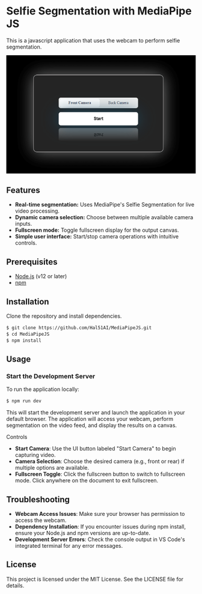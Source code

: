 # Selfie Segmentation with MediaPipe JS

This is a javascript application that uses the webcam to perform selfie segmentation.

![page](./assets/ui.png)

## Features

- **Real-time segmentation:** Uses MediaPipe's Selfie Segmentation for live video processing.
- **Dynamic camera selection:** Choose between multiple available camera inputs.
- **Fullscreen mode:** Toggle fullscreen display for the output canvas.
- **Simple user interface:** Start/stop camera operations with intuitive controls.

## Prerequisites

- [Node.js](https://nodejs.org/en/) (v12 or later)
- [npm](https://www.npmjs.com/)

## Installation

Clone the repository and install dependencies.

```bash
$ git clone https://github.com/Hal51AI/MediaPipeJS.git
$ cd MediaPipeJS
$ npm install
```

## Usage

### Start the Development Server

To run the application locally:

```bash
$ npm run dev
```

This will start the development server and launch the application in your default browser. The application will access your webcam, perform segmentation on the video feed, and display the results on a canvas.

Controls
- __Start Camera__: Use the UI button labeled "Start Camera" to begin capturing video.
- __Camera Selection__: Choose the desired camera (e.g., front or rear) if multiple options are available.
- __Fullscreen Toggle__: Click the fullscreen button to switch to fullscreen mode. Click anywhere on the document to exit fullscreen.

## Troubleshooting

- __Webcam Access Issues__: Make sure your browser has permission to access the webcam.
- __Dependency Installation__: If you encounter issues during npm install, ensure your Node.js and npm versions are up-to-date.
- __Development Server Errors__: Check the console output in VS Code's integrated terminal for any error messages.

## License
This project is licensed under the MIT License. See the LICENSE file for details.
